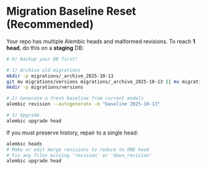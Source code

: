 # Migration Baseline Reset (Recommended)

Your repo has multiple Alembic heads and malformed revisions. To reach **1 head**, do this on a **staging** DB:

```bash
# 0) Backup your DB first!

# 1) Archive old migrations
mkdir -p migrations/_archive_2025-10-13
git mv migrations/versions migrations/_archive_2025-10-13 || mv migrations/versions migrations/_archive_2025-10-13
mkdir -p migrations/versions

# 2) Generate a fresh baseline from current models
alembic revision --autogenerate -m "baseline 2025-10-13"

# 3) Upgrade
alembic upgrade head
```

If you must preserve history, repair to a single head:
```bash
alembic heads
# Make or edit merge revisions to reduce to ONE head
# Fix any files missing 'revision' or 'down_revision'
alembic upgrade head
```
